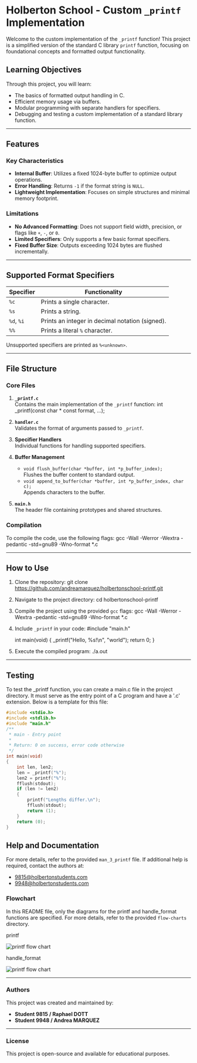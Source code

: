 # Holberton School - Custom `_printf` Implementation

Welcome to the custom implementation of the `_printf` function! This project is a simplified version of the standard C library `printf` function, focusing on foundational concepts and formatted output functionality.

## Learning Objectives
Through this project, you will learn:
- The basics of formatted output handling in C.
- Efficient memory usage via buffers.
- Modular programming with separate handlers for specifiers.
- Debugging and testing a custom implementation of a standard library function.

---

## Features
### Key Characteristics
- **Internal Buffer**: Utilizes a fixed 1024-byte buffer to optimize output operations.
- **Error Handling**: Returns `-1` if the format string is `NULL`.
- **Lightweight Implementation**: Focuses on simple structures and minimal memory footprint.

### Limitations
- **No Advanced Formatting**: Does not support field width, precision, or flags like `+`, `-`, or `0`.
- **Limited Specifiers**: Only supports a few basic format specifiers.
- **Fixed Buffer Size**: Outputs exceeding 1024 bytes are flushed incrementally.

---

## Supported Format Specifiers
| **Specifier** | **Functionality**                                  |
|---------------|----------------------------------------------------|
| `%c`          | Prints a single character.                         |
| `%s`          | Prints a string.                                   |
| `%d`, `%i`    | Prints an integer in decimal notation (signed).    |
| `%%`          | Prints a literal `%` character.                    |

Unsupported specifiers are printed as `%<unknown>`.

---

## File Structure

### Core Files
1. **`_printf.c`**  
   Contains the main implementation of the `_printf` function:
   int _printf(const char * const format, ...);

2. **`handler.c`**  
   Validates the format of arguments passed to `_printf`.

3. **Specifier Handlers**  
   Individual functions for handling supported specifiers.

4. **Buffer Management**  
   - `void flush_buffer(char *buffer, int *p_buffer_index);`  
     Flushes the buffer content to standard output.
   - `void append_to_buffer(char *buffer, int *p_buffer_index, char c);`  
     Appends characters to the buffer.

5. **`main.h`**  
   The header file containing prototypes and shared structures.

### Compilation
To compile the code, use the following flags:
gcc -Wall -Werror -Wextra -pedantic -std=gnu89 -Wno-format *.c

---

## How to Use

1. Clone the repository:
   git clone https://github.com/andreamarquez/holbertonschool-printf.git

2. Navigate to the project directory:
   cd holbertonschool-printf

3. Compile the project using the provided `gcc` flags:
   gcc -Wall -Werror -Wextra -pedantic -std=gnu89 -Wno-format *.c

4. Include `_printf` in your code:
   #include "main.h"

   int main(void)
   {
       _printf("Hello, %s!\n", "world");
       return 0;
   }

5. Execute the compiled program:
   ./a.out

---

## Testing

To test the _printf function, you can create a main.c file in the project directory. It must serve as the entry point of a C program and have a '.c' extension. Below is a template for this file:

```c
#include <stdio.h>
#include <stdlib.h>
#include "main.h"
/**
 * main - Entry point
 *
 * Return: 0 on success, error code otherwise
 */
int main(void)
{
	int len, len2;
	len = _printf("%");
	len2 = printf("%");
	fflush(stdout);
	if (len != len2)
	{
		printf("Lengths differ.\n");
		fflush(stdout);
		return (1);
	}
	return (0);
}
```

## Help and Documentation

For more details, refer to the provided `man_3_printf` file. If additional help is required, contact the authors at:
- 9815@holbertonstudents.com
- 9948@holbertonstudents.com

### Flowchart
In this README file, only the diagrams for the printf and handle_format functions are specified. For more details, 
refer to the provided `flow-charts` directory.

printf

![printf flow chart](flow-charts/printf.svg)

handle_format

![printf flow chart](flow-charts/handle_format.svg)


---

### Authors
This project was created and maintained by:
- **Student 9815 / Raphael DOTT**
- **Student 9948 / Andrea MARQUEZ**

---

### License
This project is open-source and available for educational purposes.
